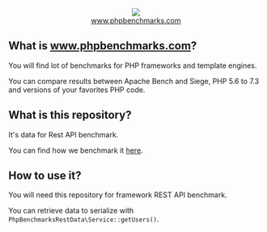 <p align="center">
  <img src="http://www.phpbenchmarks.com/images/logo_github.png">
  <br>
  <a href="http://www.phpbenchmarks.com" target="_blank">www.phpbenchmarks.com</a>
</p>

## What is www.phpbenchmarks.com?

You will find lot of benchmarks for PHP frameworks and template engines.

You can compare results between Apache Bench and Siege, PHP 5.6 to 7.3 and versions of your favorites PHP code.

## What is this repository?

It's data for Rest API benchmark.

You can find how we benchmark it [here](http://www.phpbenchmarks.com/en/benchmark-protocol).

## How to use it?

You will need this repository for framework REST API benchmark.

You can retrieve data to serialize with `PhpBenchmarksRestData\Service::getUsers()`.
